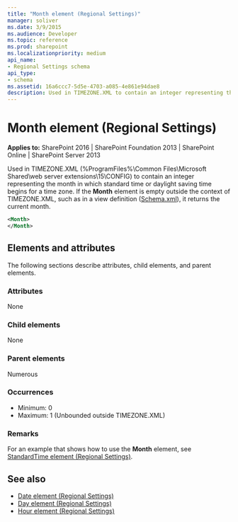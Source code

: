 ```yaml
---
title: "Month element (Regional Settings)"
manager: soliver
ms.date: 3/9/2015
ms.audience: Developer
ms.topic: reference
ms.prod: sharepoint
ms.localizationpriority: medium
api_name:
- Regional Settings schema
api_type:
- schema
ms.assetid: 16a6ccc7-5d5e-4703-a085-4e861e94dae8
description: Used in TIMEZONE.XML to contain an integer representing the month in which standard time or daylight saving time begins for a time zone. 
---
```


# Month element (Regional Settings)

**Applies to:** SharePoint 2016 | SharePoint Foundation 2013 | SharePoint Online | SharePoint Server 2013
  
Used in TIMEZONE.XML (%ProgramFiles%\Common Files\Microsoft Shared\web server extensions\15\CONFIG) to contain an integer representing the month in which standard time or daylight saving time begins for a time zone. If the **Month** element is empty outside the context of TIMEZONE.XML, such as in a view definition ([Schema.xml](https://msdn.microsoft.com/library/c2f01064-80d8-47ee-b602-ecf4c480ac56%28Office.15%29.aspx)), it returns the current month.
  
```XML
<Month>
</Month>
```

## Elements and attributes

The following sections describe attributes, child elements, and parent elements.

### Attributes

None
   
### Child elements

None
   
### Parent elements

Numerous 
   
### Occurrences

- Minimum: 0
- Maximum: 1 (Unbounded outside TIMEZONE.XML) 
   
### Remarks

For an example that shows how to use the **Month** element, see [StandardTime element (Regional Settings)](standardtime-element-regional-settings.md).
  
## See also

- [Date element (Regional Settings)](date-element-regional-settings.md) 
- [Day element (Regional Settings)](day-element-regional-settings.md)  
- [Hour element (Regional Settings)](hour-element-regional-settings.md)

